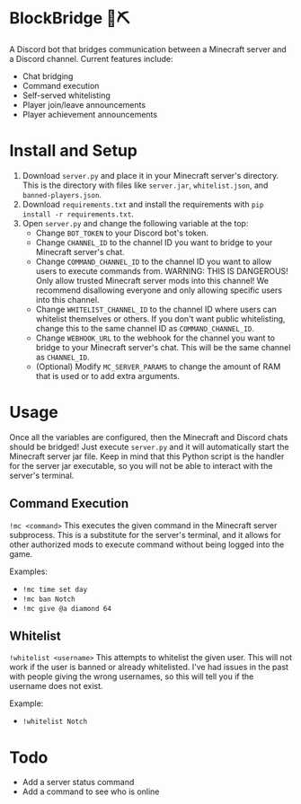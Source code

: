 # BlockBridge 👾⛏️
A Discord bot that bridges communication between a Minecraft server and a Discord channel.
Current features include:
- Chat bridging
- Command execution
- Self-served whitelisting
- Player join/leave announcements
- Player achievement announcements 

# Install and Setup
1. Download `server.py` and place it in your Minecraft server's directory. This is the directory with files like `server.jar`, `whitelist.json`, and `banned-players.json`.
2. Download `requirements.txt` and install the requirements with `pip install -r requirements.txt`.
3. Open `server.py` and change the following variable at the top:
    - Change `BOT_TOKEN` to your Discord bot's token.
    - Change `CHANNEL_ID` to the channel ID you want to bridge to your Minecraft server's chat.
    - Change `COMMAND_CHANNEL_ID` to the channel ID you want to allow users to execute commands from. WARNING: THIS IS DANGEROUS! Only allow trusted Minecraft server mods into this channel! We recommend disallowing everyone and only allowing specific users into this channel.
    - Change `WHITELIST_CHANNEL_ID` to the channel ID where users can whitelist themselves or others. If you don't want public whitelisting, change this to the same channel ID as `COMMAND_CHANNEL_ID`.
    - Change `WEBHOOK_URL` to the webhook for the channel you want to bridge to your Minecraft server's chat. This will be the same channel as `CHANNEL_ID`.
    - (Optional) Modify `MC_SERVER_PARAMS` to change the amount of RAM that is used or to add extra arguments.

# Usage
Once all the variables are configured, then the Minecraft and Discord chats should be bridged! Just execute `server.py` and it will automatically start the Minecraft server jar file. Keep in mind that this Python script is the handler for the server jar executable, so you will not be able to interact with the server's terminal.

## Command Execution
`!mc <command>`
This executes the given command in the Minecraft server subprocess. This is a substitute for the server's terminal, and it allows for other authorized mods to execute command without being logged into the game.

Examples:
- `!mc time set day`
- `!mc ban Notch`
- `!mc give @a diamond 64`


## Whitelist
`!whitelist <username>`
This attempts to whitelist the given user. This will not work if the user is banned or already whitelisted. I've had issues in the past with people giving the wrong usernames, so this will tell you if the username does not exist.

Example:
- `!whitelist Notch`


# Todo
- Add a server status command
- Add a command to see who is online
